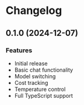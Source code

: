 # Changelog

## 0.1.0 (2024-12-07)

### Features
- Initial release
- Basic chat functionality
- Model switching
- Cost tracking
- Temperature control
- Full TypeScript support 